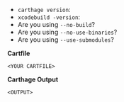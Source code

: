 * `carthage version`: 
* `xcodebuild -version`: 
* Are you using `--no-build`?
* Are you using `--no-use-binaries`?
* Are you using `--use-submodules`?

**Cartfile**
```
<YOUR CARTFILE>
```

**Carthage Output**
```
<OUTPUT>
```
